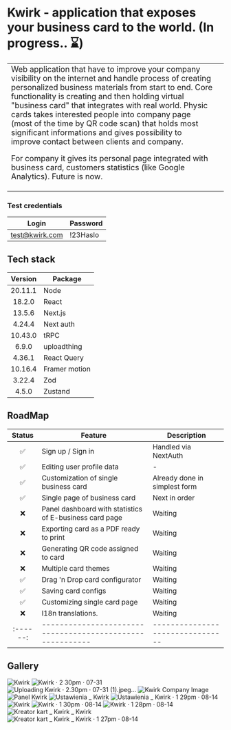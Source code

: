 # Kwirk - application that exposes your business card to the world. (In progress.. ⌛️)

<table>
<tr>
<td style="font-size: 18px">
  Web application that have to improve your company 
visibility on the internet and handle process of creating personalized business materials from start to end.  
  Core functionality is creating and then holding virtual "business card" that integrates with real world. Physic cards takes interested people into company page (most of the time by QR code scan) that holds most significant informations and gives possibility to improve contact between clients and company.

  For company it gives its personal page integrated with business card, customers statistics (like Google Analytics).
  Future is now.
</td>
<td>
</tr>
</table>

### Test credentials

|     Login      | Password |
|:--------------:|----------|
| test@kwirk.com | !23Haslo |

## Tech stack

| Version | Package       |
|:-------:|---------------|
| 20.11.1 | Node          | 
| 18.2.0  | React         | 
| 13.5.6  | Next.js       | 
| 4.24.4  | Next auth     | 
| 10.43.0 | tRPC          | 
|  6.9.0  | uploadthing   | 
| 4.36.1  | React Query   | 
| 10.16.4 | Framer motion | 
| 3.22.4  | Zod           | 
|  4.5.0  | Zustand       | 

## RoadMap

| Status | Feature                                                 | Description                   |
|:------:|---------------------------------------------------------|-------------------------------|
|   ✅    | Sign up / Sign in                                       | Handled via NextAuth          |
|   ✅    | Editing user profile data                               | -                             |
|   ✅    | Customization of single business card                   | Already done in simplest form |
|   ✅    | Single page of business card                            | Next in order                 |
|   ❌    | Panel dashboard with statistics of E-business card page | Waiting                       |
|   ❌    | Exporting card as a PDF ready to print                  | Waiting                       |
|   ❌    | Generating QR code assigned to card                     | Waiting                       |
|   ❌    | Multiple card themes                                    | Waiting                       |
|   ✅    | Drag 'n Drop card configurator                          | Waiting                       |
|   ✅    | Saving card configs                                     | Waiting                       |
|   ✅    | Customizing single card page                            | Waiting                       |
|   ❌    | I18n translations.                                      | Waiting                       |
|:------:|---------------------------------------------------------|--------------------------------|

## Gallery
![Kwirk](https://github.com/user-attachments/assets/e051c6da-75b9-4206-a7b5-99e5918421e3)
![Kwirk · 2 30pm · 07-31](https://github.com/user-attachments/assets/bd0de67d-3fdb-47eb-afa3-4b6eee7fa683)
![Uploading Kwirk · 2.30pm · 07-31 (1).jpeg…]()
![Kwirk Company Image](https://github.com/user-attachments/assets/e328cb07-4fa6-4a14-ba02-a2586090813d)
![Panel Kwirk](https://github.com/user-attachments/assets/e511ac8c-fa13-4a07-abcf-caca220d1c1b)
![Ustawienia _ Kwirk](https://github.com/user-attachments/assets/1c7debd1-4abb-4e8b-92dc-abe2e294d1b3)
![Ustawienia _ Kwirk · 1 29pm · 08-14](https://github.com/user-attachments/assets/ff9a42ca-5797-4962-9c78-f30c7f76ad7c)
![Kwirk](https://github.com/user-attachments/assets/81914731-4002-491a-ba40-9dbc418b4ad8)
![Kwirk · 1 30pm · 08-14](https://github.com/user-attachments/assets/743b4e9b-46e9-442a-a9d9-ddc31953db23)
![Kwirk · 1 28pm · 08-14](https://github.com/user-attachments/assets/ad9b68ce-389b-4eb6-9b26-4bd67ea47853)
![Kreator kart _ Kwirk _ Kwirk](https://github.com/user-attachments/assets/4113fb52-3aa3-4198-b1f5-8942c2d7ab9f)
![Kreator kart _ Kwirk _ Kwirk · 1 27pm · 08-14](https://github.com/user-attachments/assets/577f860b-8faa-4e4f-acda-055d87faf3d8)


